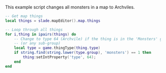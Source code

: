 
This example script changes all monsters in a map to Archviles.

```lua
-- Get map things
local things = slade.mapEditor().map.things

-- Loop through all things
for i,thing in ipairs(things) do
    -- Change to type 64 (Archvile) if the thing is in the 'Monsters' group
    -- (or any sub-group)
    local type = game.thingType(thing.type)
    if string.find(string.lower(type.group), 'monsters') == 1 then
        thing:setIntProperty('type', 64);
    end
end
```

